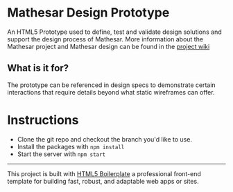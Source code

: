 # Mathesar Design Prototype
An HTML5 Prototype used to define, test and validate design solutions and support the design process of Mathesar.
More information about the Mathesar project and Mathesar design can be found in the [project wiki](https://wiki.mathesar.org/)

## What is it for?
The prototype can be referenced in design specs to demonstrate certain interactions that require details beyond what static wireframes can offer.

# Instructions
- Clone the git repo and checkout the branch you'd like to use. 
- Install the packages with ```npm install```
- Start the server with ```npm start```

--------
This project is built with [HTML5 Boilerplate](https://html5boilerplate.com/) a professional front-end template for building fast, robust, and adaptable web apps or sites.


